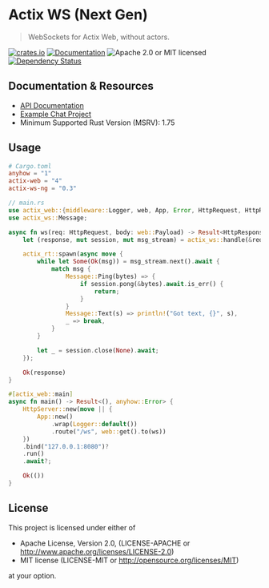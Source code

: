 # Actix WS (Next Gen)

> WebSockets for Actix Web, without actors.

[![crates.io](https://img.shields.io/crates/v/actix-ws?label=latest)](https://crates.io/crates/actix-ws)
[![Documentation](https://docs.rs/actix-ws/badge.svg?version=0.2.0)](https://docs.rs/actix-ws/0.2.0)
![Apache 2.0 or MIT licensed](https://img.shields.io/crates/l/actix-ws)
[![Dependency Status](https://deps.rs/crate/actix-ws/0.2.0/status.svg)](https://deps.rs/crate/actix-ws/0.2.0)

## Documentation & Resources

- [API Documentation](https://docs.rs/actix-ws)
- [Example Chat Project](https://github.com/actix/examples/tree/master/websockets/chat-actorless)
- Minimum Supported Rust Version (MSRV): 1.75

## Usage

```toml
# Cargo.toml
anyhow = "1"
actix-web = "4"
actix-ws-ng = "0.3"
```

```rust
// main.rs
use actix_web::{middleware::Logger, web, App, Error, HttpRequest, HttpResponse, HttpServer};
use actix_ws::Message;

async fn ws(req: HttpRequest, body: web::Payload) -> Result<HttpResponse, Error> {
    let (response, mut session, mut msg_stream) = actix_ws::handle(&req, body)?;

    actix_rt::spawn(async move {
        while let Some(Ok(msg)) = msg_stream.next().await {
            match msg {
                Message::Ping(bytes) => {
                    if session.pong(&bytes).await.is_err() {
                        return;
                    }
                }
                Message::Text(s) => println!("Got text, {}", s),
                _ => break,
            }
        }

        let _ = session.close(None).await;
    });

    Ok(response)
}

#[actix_web::main]
async fn main() -> Result<(), anyhow::Error> {
    HttpServer::new(move || {
        App::new()
            .wrap(Logger::default())
            .route("/ws", web::get().to(ws))
    })
    .bind("127.0.0.1:8080")?
    .run()
    .await?;

    Ok(())
}
```

## License

This project is licensed under either of

- Apache License, Version 2.0, (LICENSE-APACHE or http://www.apache.org/licenses/LICENSE-2.0)
- MIT license (LICENSE-MIT or http://opensource.org/licenses/MIT)

at your option.
